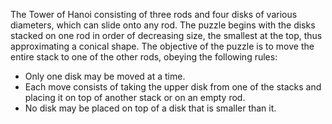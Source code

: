 The Tower of Hanoi consisting of three rods and four disks of various diameters, which can slide onto any rod. The puzzle begins with the disks stacked on one rod in order of decreasing size, the smallest at the top, thus approximating a conical shape. The objective of the puzzle is to move the entire stack to one of the other rods, obeying the following rules:

* Only one disk may be moved at a time.
* Each move consists of taking the upper disk from one of the stacks and placing it on top of another stack or on an empty rod.
* No disk may be placed on top of a disk that is smaller than it.